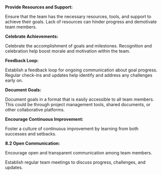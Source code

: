 
**Provide Resources and Support:**

Ensure that the team has the necessary resources, tools, and support to achieve their goals.
Lack of resources can hinder progress and demotivate team members.

**Celebrate Achievements:**

Celebrate the accomplishment of goals and milestones.
Recognition and celebration help boost morale and motivation within the team.

**Feedback Loop:**

Establish a feedback loop for ongoing communication about goal progress.
Regular check-ins and updates help identify and address any challenges early on.

**Document Goals:**

Document goals in a format that is easily accessible to all team members.
This could be through project management tools, shared documents, or other collaborative platforms.

**Encourage Continuous Improvement:**

Foster a culture of continuous improvement by learning from both successes and setbacks.


**8.2 Open Communication:**

 Encourage open and transparent communication among team members.

 Establish regular team meetings to discuss progress, challenges, and updates.

